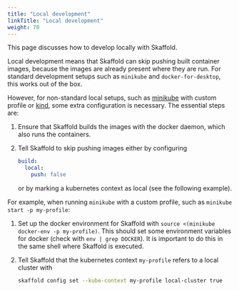 ```yaml
---
title: "Local development"
linkTitle: "Local development"
weight: 70
---
```


This page discusses how to develop locally with Skaffold.


Local development means that Skaffold can skip pushing built container images, because the images are already present where they are run.
For standard development setups such as `minikube` and `docker-for-desktop`, this works out of the box.

However, for non-standard local setups, such as [minikube](https://github.com/kubernetes/minikube/) with custom profile or [kind](https://github.com/kubernetes-sigs/kind), some extra configuration is necessary.
The essential steps are:

1. Ensure that Skaffold builds the images with the docker daemon, which also runs the containers.
2. Tell Skaffold to skip pushing images either by configuring

    ```yaml
    build:
      local:
        push: false
    ```
   
   or by marking a kubernetes context as local (see the following example).

For example, when running `minikube` with a custom profile, such as `minikube start -p my-profile`:

1. Set up the docker environment for Skaffold with `source <(minikube docker-env -p my-profile)`.
   This should set some environment variables for docker (check with `env | grep DOCKER`).
   It is important to do this in the same shell where Skaffold is executed.
   
2. Tell Skaffold that the kubernetes context `my-profile` refers to a local cluster with

    ```bash
    skaffold config set --kube-context my-profile local-cluster true
    ```
